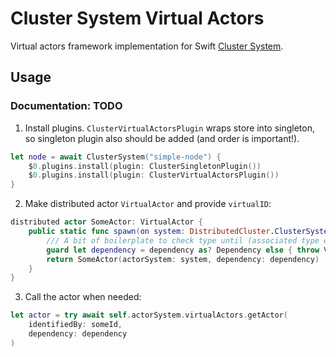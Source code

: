 # Cluster System Virtual Actors

Virtual actors framework implementation for Swift [Cluster System](https://github.com/apple/swift-distributed-actors).

## Usage

### Documentation: TODO

1. Install plugins. `ClusterVirtualActorsPlugin` wraps store into singleton, so singleton plugin also should be added (and order is important!).
```swift
let node = await ClusterSystem("simple-node") {
    $0.plugins.install(plugin: ClusterSingletonPlugin())
    $0.plugins.install(plugin: ClusterVirtualActorsPlugin())
}
```

2. Make distributed actor `VirtualActor` and provide `virtualID`:
```swift
distributed actor SomeActor: VirtualActor {
    public static func spawn(on system: DistributedCluster.ClusterSystem, dependency: any Sendable & Codable) async throws -> SomeActor {
        /// A bit of boilerplate to check type until (associated type error)[https://github.com/swiftlang/swift/issues/74769] is fixed
        guard let dependency = dependency as? Dependency else { throw VirtualActorError.spawnDependencyTypeMismatch }
        return SomeActor(actorSystem: system, dependency: dependency)
    }
}
```

3. Call the actor when needed:
```swift
let actor = try await self.actorSystem.virtualActors.getActor(
    identifiedBy: someId,
    dependency: dependency
)
```
